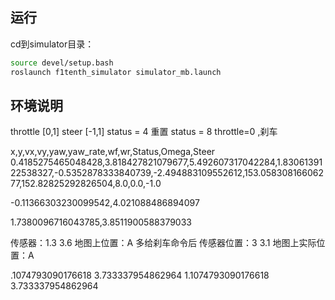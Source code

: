 ## 运行

cd到simulator目录：  
```bash
source devel/setup.bash
roslaunch f1tenth_simulator simulator_mb.launch
```

## 环境说明

throttle [0,1]
steer [-1,1]
status = 4 重置
status = 8 throttle=0 ,刹车

x,y,vx,vy,yaw,yaw_rate,wf,wr,Status,Omega,Steer
0.4185275465048428,3.818427821079677,5.492607317042284,1.8306139122538327,-0.5352878333840739,-2.494883109552612,153.05830816606277,152.82825292826504,8.0,0.0,-1.0

-0.11366303230099542,4.021088486894097

1.7380096716043785,3.8511900588379033


传感器：1.3 3.6 地图上位置：A
多给刹车命令后 传感器位置：3 3.1 地图上实际位置：A 


.1074793090176618 3.733337954862964
1.1074793090176618 3.733337954862964

